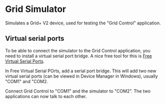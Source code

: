 # Grid Simulator
Simulates a Grid+ V2 device, used for testing the "Grid Control" application.

## Virtual serial ports
To be able to connect the simulator to the Grid Control application, you need to install a virtual serial port bridge. A nice free tool for this is [Free Virtual Serial Ports](https://freevirtualserialports.com/).

In Free Virtual Serial POrts, add a serial port bridge. This will add two new virtual serial ports (can be viewed in Device Manager in Windows), usually "COM1" and "COM2. 

Connect Grid Control to "COM1" and the simulator to "COM2". The two applications can now talk to each other.
